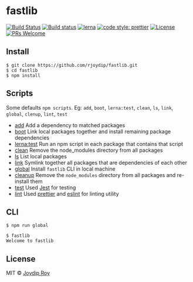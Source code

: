 # fastlib

[![Build Status](https://travis-ci.org/rjoydip/fastlib.svg?branch=master)](https://travis-ci.org/rjoydip/fastlib)
[![Build status](https://ci.appveyor.com/api/projects/status/qe5x7i3ift8q7rkv/branch/master?svg=true)](https://ci.appveyor.com/project/rjoydip/fastlib/branch/master)
[![lerna](https://img.shields.io/badge/maintained%20with-lerna-cc00ff.svg)](https://lernajs.io/)
[![code style: prettier](https://img.shields.io/badge/code_style-prettier-ff69b4.svg?style=flat-square)](https://github.com/prettier/prettier)
[![License](https://img.shields.io/npm/l/make-coverage-badge.svg)](https://github.com/rjoydip/fastlib/blob/master/LICENSE)
[![PRs Welcome](https://img.shields.io/badge/PRs-welcome-brightgreen.svg)](https://reactjs.org/docs/how-to-contribute.html#your-first-pull-request)

> 

## Install

```
$ git clone https://github.com/rjoydip/fastlib.git
$ cd fastlib
$ npm install
```

## Scripts

Some defaults `npm scripts`. Eg: `add`, `boot`, `lerna:test`, `clean`, `ls`, `link`, `global`, `clenup`, `lint`, `test`

- [add](https://github.com/lerna/lerna/tree/master/commands/add#readme) Add a dependency to matched packages
- [boot](https://github.com/lerna/lerna/tree/master/commands/bootstrap#readme) Link local packages together and install remaining package dependencies
- [lerna:test](https://github.com/lerna/lerna/tree/master/commands/run#readme) Run an npm script in each package that contains that script
- [clean](https://github.com/lerna/lerna/tree/master/commands/clean#readme) Remove the node_modules directory from all packages
- [ls](https://github.com/lerna/lerna/tree/master/commands/list#readme) List local packages
- [link](https://github.com/lerna/lerna/tree/master/commands/link#readme) Symlink together all packages that are dependencies of each other
- [global](#scripts) Install `fastlib` CLI in local machine
- [cleanup](#scripts) Remove the `node_modules` directory from all packages and re-install them
- [test](#scripts) Used [Jest](https://jestjs.io/) for testing
- [lint](#scripts) Used [prettier](https://prettier.io/) and [eslint](https://eslint.org/) for linting utility

## CLI

```
$ npm run global
```

```
$ fastlib
Welcome to fastlib
```

## License

MIT © [Joydip Roy](https://github.com/rjoydip)
